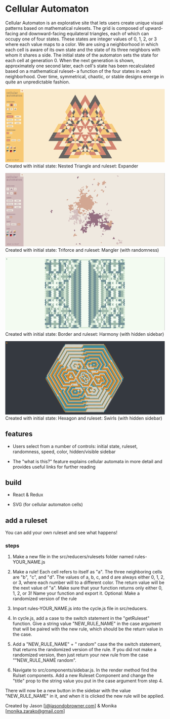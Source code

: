 # Cellular Automaton

Cellular Automaton is an explorative site that lets users create unique visual patterns based on mathematical rulesets. The grid is composed of upward-facing and downward-facing equilateral triangles, each of which can occupy one of four states. These states are integer values of 0, 1, 2, or 3 where each value maps to a color. We are using a neighborhood in which each cell is aware of its own state and the state of its three neighbors with whom it shares a side. The initial state of the automaton sets the state for each cell at generation 0. When the next generation is shown, approximately one second later, each cell's state has been recalculated based on a mathematical ruleset– a function of the four states in each neighborhood. Over time, symmetrical, chaotic, or stable designs emerge in quite an unpredictable fashion.


![Alt text](images/nested-expander.png?raw=true)
Created with initial state: Nested Triangle and ruleset: Expander



![Alt text](images/triforce-mangler.png?raw=true)
Created with initial state: Triforce and ruleset: Mangler (with randomness)



![Alt text](images/border-harmony.png?raw=true)
Created with initial state: Border and ruleset: Harmony (with hidden sidebar)



![Alt text](images/hexagon-swirls.png?raw=true)
Created with initial state: Hexagon and ruleset: Swirls (with hidden sidebar)



## features

* Users select from a number of controls: initial state, ruleset, randomness, speed, color, hidden/visible sidebar

* The "what is this?" feature explains cellular automata in more detail and provides useful links for further reading



## build

* React & Redux

* SVG (for cellular automaton cells)



## add a ruleset

You can add your own ruleset and see what happens!

### steps

1.  Make a new file in the src/reducers/rulesets folder named rules-YOUR_NAME.js

2.  Make a rule! Each cell refers to  itself as "a". The three neighboring cells are "b", "c", and "d". The values of a, b, c, and d are always either 0, 1, 2, or 3, where each number will to a different color. The return value will be the next value of "a". Make sure that your function returns only either 0, 1, 2, or 3! Name your function and export it. Optional: Make a randomized version of the rule

3. Import rules-YOUR_NAME.js into the cycle.js file in src/reducers.

4. In cycle.js, add a case to the switch statement in the "getRuleset" function. Give a string value "NEW_RULE_NAME" in the case argument that will be paired with the new rule, which should be the return value in the case.

5. Add a "NEW_RULE_NAME" + " random" case the the switch statement, that returns the randomized version of the rule. If you did not make a randomized version, then just return your new rule from the case ""NEW_RULE_NAME random".

6. Navigate to src/components/sidebar.js. In the render method find the Rulset components. Add a new Ruleset Component and change the "title" prop to the string value you put in the case argument from step 4.

There will now be a new button in the sidebar with the value "NEW_RULE_NAME" in it, and when it is clicked the new rule will be applied.



Created by Jason [j@jasondobrowner.com] & Monika [monika.zarako@gmail.com]
